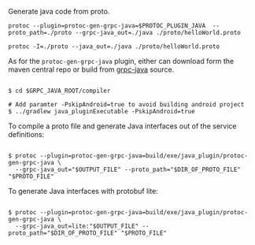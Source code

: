 Generate java code from proto.

```shell script
protoc --plugin=protoc-gen-grpc-java=$PROTOC_PLUGIN_JAVA  --proto_path=./proto --grpc-java_out=./java ./proto/helloWorld.proto 

protoc -I=./proto --java_out=./java ./proto/helloWorld.proto 
```

As for the `protoc-gen-grpc-java` plugin, either can download form the maven central repo or build from [grpc-java](https://github.com/grpc/grpc-java) source.

```shell script

$ cd $GRPC_JAVA_ROOT/compiler

# Add paramter -PskipAndroid=true to avoid building android project 
$ ../gradlew java_pluginExecutable -PskipAndroid=true 

```

To compile a proto file and generate Java interfaces out of the service definitions:

```shell script

$ protoc --plugin=protoc-gen-grpc-java=build/exe/java_plugin/protoc-gen-grpc-java \
  --grpc-java_out="$OUTPUT_FILE" --proto_path="$DIR_OF_PROTO_FILE" "$PROTO_FILE"
```

To generate Java interfaces with protobuf lite:

```shell script

$ protoc --plugin=protoc-gen-grpc-java=build/exe/java_plugin/protoc-gen-grpc-java \
  --grpc-java_out=lite:"$OUTPUT_FILE" --proto_path="$DIR_OF_PROTO_FILE" "$PROTO_FILE"
```